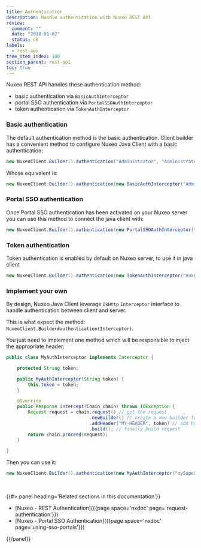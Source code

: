 ```yaml
---
title: Authentication
description: Handle authentication with Nuxeo REST API
review:
  comment: ""
  date: "2018-01-02"
  status: ok
labels:
  - rest-api
tree_item_index: 100
section_parent: rest-api
toc: true
---
```


Nuxeo REST API handles these authentication method:

- basic authentication via `BasicAuthInterceptor`
- portal SSO authentication via `PortalSSOAuthInterceptor`
- token authentication via `TokenAuthInterceptor`

### Basic authentication

The default authentication method is the basic authentication. Client builder has a convenient method to configure Nuxeo Java Client with a basic authentication:

```java
new NuxeoClient.Builder().authentication("Administrator", "Administrator");
```

Whose equivalent is:

```java
new NuxeoClient.Builder().authentication(new BasicAuthInterceptor("Administrator", "Administrator"));
```

### Portal SSO authentication

Once Portal SSO authentication has been activated on your Nuxeo server you can use this method to connect the java client with:

```java
new NuxeoClient.Builder().authentication(new PortalSSOAuthInterceptor("Administrator", "nuxeo5secretkey"));
```

### Token authentication

Token authentication is enabled by default on Nuxeo server, to use it in java client

```java
new NuxeoClient.Builder().authentication(new TokenAuthInterceptor("nuxeoToken"));
```

### Implement your own

By design, Nuxeo Java Client leverage `OkHttp` `Interceptor` interface to handle authentication between client and server.

This is what expect the method: `NuxeoClient.Builder#authentication(Interceptor)`.

You just need to implement one method which will be responsible to inject the appropriate header:

```java
public class MyAuthInterceptor implements Interceptor {

    protected String token;

    public MyAuthInterceptor(String token) {
        this.token = token;
    }

    @Override
    public Response intercept(Chain chain) throws IOException {
        Request request = chain.request() // get the request
                               .newBuilder() // create a new builder from it
                               .addHeader("MY-HEADER", token) // add header
                               .build(); // finally build request
        return chain.proceed(request);
    }

}
```

Then you can use it:

```java
new NuxeoClient.Builder().authentication(new MyAuthInterceptor("mySuperToken"));
```

&nbsp;

<div class="row" data-equalizer data-equalize-on="medium"><div class="column medium-6">{{#> panel heading='Related sections in this documentation'}}

- [Nuxeo - REST Authentication]({{page space='nxdoc' page='request-authentication'}})
- [Nuxeo - Portal SSO Authentication]({{page space='nxdoc' page='using-sso-portals'}})

{{/panel}}</div></div>

&nbsp;
